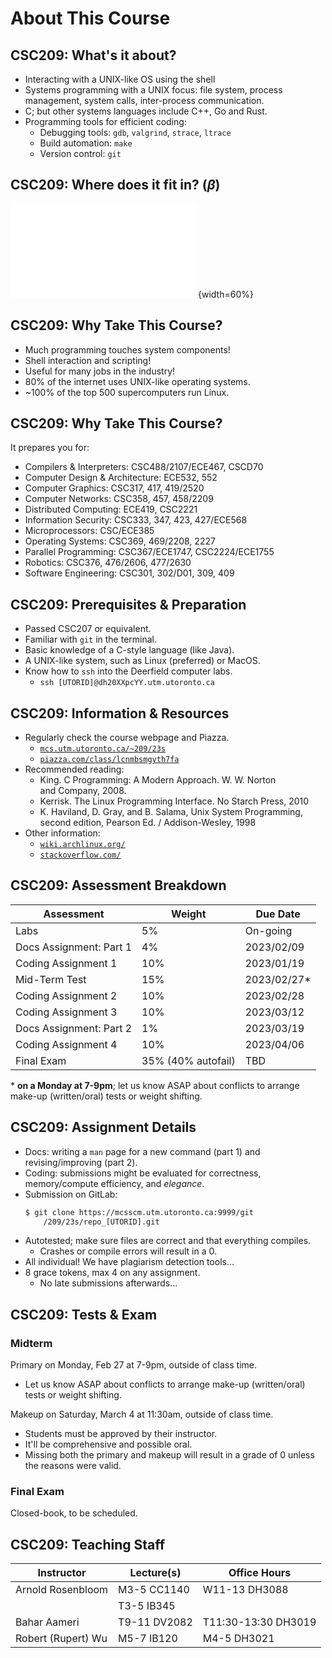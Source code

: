 # About This Course

## CSC209: What's it about?

- Interacting with a UNIX-like OS using the shell
- Systems programming with a UNIX focus: file system, process
  management, system calls, inter-process communication.
- C; but other systems languages include C++, Go and Rust.
- Programming tools for efficient coding:
  - Debugging tools: `gdb`, `valgrind`, `strace`, `ltrace`
  - Build automation: `make`
  - Version control: `git`

## CSC209: Where does it fit in? ($\beta$)

![The Software Stack](lec01/user_kernelandi.pdf){width=60%}

## CSC209: Why Take This Course?

- Much programming touches system components!
- Shell interaction and scripting!
- Useful for many jobs in the industry!
- 80% of the internet uses UNIX-like operating systems.
- ~100% of the top 500 supercomputers run Linux.

## CSC209: Why Take This Course?

It prepares you for:

- Compilers & Interpreters: CSC488/2107/ECE467, CSCD70
- Computer Design & Architecture: ECE532, 552
- Computer Graphics: CSC317, 417, 419/2520
- Computer Networks: CSC358, 457, 458/2209
- Distributed Computing: ECE419, CSC2221
- Information Security: CSC333, 347, 423, 427/ECE568
- Microprocessors: CSC/ECE385
- Operating Systems: CSC369, 469/2208, 2227
- Parallel Programming: CSC367/ECE1747, CSC2224/ECE1755
- Robotics: CSC376, 476/2606, 477/2630
- Software Engineering: CSC301, 302/D01, 309, 409

## CSC209: Prerequisites & Preparation

- Passed CSC207 or equivalent.
- Familiar with `git` in the terminal.
- Basic knowledge of a C-style language (like Java).
- A UNIX-like system, such as Linux (preferred) or MacOS.
- Know how to `ssh` into the Deerfield computer labs.
  - `ssh [UTORID]@dh20XXpcYY.utm.utoronto.ca`

## CSC209: Information & Resources

- Regularly check the course webpage and Piazza.
  - [`mcs.utm.utoronto.ca/~209/23s`](https://mcs.utm.utoronto.ca/~209/23s)
  - [`piazza.com/class/lcnmbsmgyth7fa`](https://piazza.com/class/lcnmbsmgyth7fa)
- Recommended reading:
  - King. C Programming: A Modern Approach. W. W. Norton\
    and Company, 2008.
  - Kerrisk. The Linux Programming Interface. No Starch Press, 2010
  - K. Haviland, D. Gray, and B. Salama, Unix System Programming,\
    second edition, Pearson Ed. / Addison-Wesley, 1998
- Other information:
  - [`wiki.archlinux.org/`](https://wiki.archlinux.org/)
  - [`stackoverflow.com/`](https://stackoverflow.com/)

## CSC209: Assessment Breakdown

| **Assessment**          | **Weight**         | **Due Date** |
| ----------------------- | ------------------ | ------------ |
| Labs                    | 5%                 | On-going     |
| Docs Assignment: Part 1 | 4%                 | 2023/02/09   |
| Coding Assignment 1     | 10%                | 2023/01/19   |
| Mid-Term Test           | 15%                | 2023/02/27\* |
| Coding Assignment 2     | 10%                | 2023/02/28   |
| Coding Assignment 3     | 10%                | 2023/03/12   |
| Docs Assignment: Part 2 | 1%                 | 2023/03/19   |
| Coding Assignment 4     | 10%                | 2023/04/06   |
| Final Exam              | 35% (40% autofail) | TBD          |

\* **on a Monday at 7-9pm**; let us know ASAP about conflicts to arrange make-up (written/oral) tests or weight shifting.

## CSC209: Assignment Details

- Docs: writing a `man` page for a new command (part 1) and
  revising/improving (part 2).
- Coding: submissions might be evaluated for correctness,
  memory/compute efficiency, and _elegance_.
- Submission on GitLab:
  ```sh
  $ git clone https://mcsscm.utm.utoronto.ca:9999/git
      /209/23s/repo_[UTORID].git
  ```
- Autotested; make sure files are correct and that everything compiles.
  - Crashes or compile errors will result in a 0.
- All individual! We have plagiarism detection tools...
- 8 grace tokens, max 4 on any assignment.
  - No late submissions afterwards...

## CSC209: Tests & Exam

### Midterm

Primary on Monday, Feb 27 at 7-9pm, outside of class time.

- Let us know ASAP about conflicts to arrange make-up (written/oral) tests or weight shifting.

Makeup on Saturday, March 4 at 11:30am, outside of class time.

- Students must be approved by their instructor.
- It'll be comprehensive and possible oral.
- Missing both the primary and makeup will result in a grade of 0 unless the reasons were valid.

### Final Exam

Closed-book, to be scheduled.

## CSC209: Teaching Staff

| **Instructor**     | **Lecture(s)** | **Office Hours**    |
| ------------------ | -------------- | ------------------- |
| Arnold Rosenbloom  | M3-5 CC1140    | W11-13 DH3088       |
|                    | T3-5 IB345     |                     |
| Bahar Aameri       | T9-11 DV2082   | T11:30-13:30 DH3019 |
| Robert (Rupert) Wu | M5-7 IB120     | M4-5 DH3021         |
